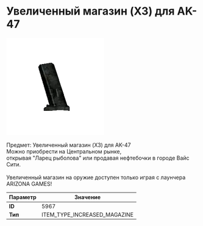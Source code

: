 # Увеличенный магазин (X3) для AK-47

![Item Image](../img/5967.webp?raw=true)

Предмет: Увеличенный магазин (X3) для AK-47<br>Можно приобрести на Центральном рынке,<br>открывая "Ларец рыболова" или продавая нефтебочки в городе Вайс Сити.<br><br>Увеличенный магазин на оружие доступен только играя с лаунчера ARIZONA GAMES!


| Параметр | Значение |
|----------|----------|
| **ID** | 5967 |
| **Тип** | ITEM_TYPE_INCREASED_MAGAZINE |

